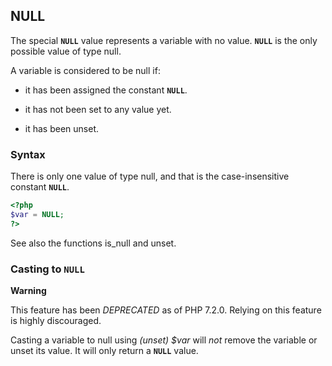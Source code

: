 NULL
----

The special **`NULL`** value represents a variable with no value.
**`NULL`** is the only possible value of type <span
class="type">null</span>.

A variable is considered to be <span class="type">null</span> if:

-   it has been assigned the constant **`NULL`**.

-   it has not been set to any value yet.

-   it has been <span class="function">unset</span>.

### Syntax

There is only one value of type <span class="type">null</span>, and that
is the case-insensitive constant **`NULL`**.

``` php
<?php
$var = NULL;       
?>
```

See also the functions <span class="function">is\_null</span> and <span
class="function">unset</span>.

### Casting to **`NULL`**

**Warning**

This feature has been *DEPRECATED* as of PHP 7.2.0. Relying on this
feature is highly discouraged.

Casting a variable to <span class="type">null</span> using *(unset)
$var* will *not* remove the variable or unset its value. It will only
return a **`NULL`** value.
